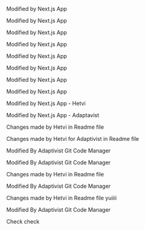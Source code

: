 

Modified by Next.js App

Modified by Next.js App

Modified by Next.js App

Modified by Next.js App

Modified by Next.js App

Modified by Next.js App

Modified by Next.js App

Modified by Next.js App

Modified by Next.js App - Hetvi 

Modified by Next.js App - Adaptavist

Changes made by Hetvi in Readme file

Changes made by Hetvi for Adaptivist  in Readme file

Modified By Adaptivist Git Code Manager

Modified By Adaptivist Git Code Manager

Changes made by Hetvi in Readme file

Modified By Adaptivist Git Code Manager

Changes made by Hetvi in Readme file yuiiii

Modified By Adaptivist Git Code Manager

Check check